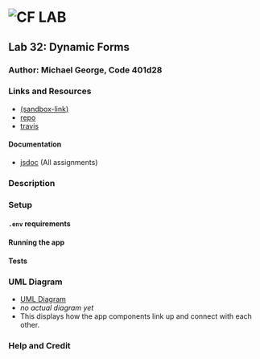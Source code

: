 ![CF](http://i.imgur.com/7v5ASc8.png) LAB
=================================================

## Lab 32: Dynamic Forms

### Author: Michael George, Code 401d28

### Links and Resources
* [(sandbox-link)](#)
* [repo](#)
* [travis](http://xyz.com)
#### Documentation
* [jsdoc](http://xyz.com) (All assignments)

### Description 

### Setup 
#### `.env` requirements 

#### Running the app

#### Tests


### UML Diagram
* [UML Diagram](#)
* _no actual diagram yet_
* This displays how the app components link up and connect with each other.

### Help and Credit
